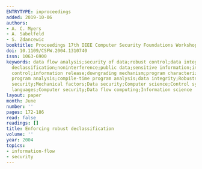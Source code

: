 ```yaml
---
ENTRYTYPE: inproceedings
added: 2019-10-06
authors:
- A. C. Myers
- A. Sabelfeld
- S. Zdancewic
booktitle: Proceedings 17th IEEE Computer Security Foundations Workshop
doi: 10.1109/CSFW.2004.1310740
issn: 1063-6900
keywords: data flow analysis;security of data;robust control;data integrity;robust
  declassification;noninterference;public data;sensitive information;information flow
  control;information release;downgrading mechanism;program characterization;attackers;type-based
  program analysis;compile-time program analysis;data integrity;Robustness;Information
  security;Mechanical factors;Data security;Computer science;Control systems;Computer
  languages;Computer security;Data flow computing;Information science
layout: paper
month: June
number: ''
pages: 172-186
read: false
readings: []
title: Enforcing robust declassification
volume: ''
year: 2004
topics:
- information-flow
- security
---
```

